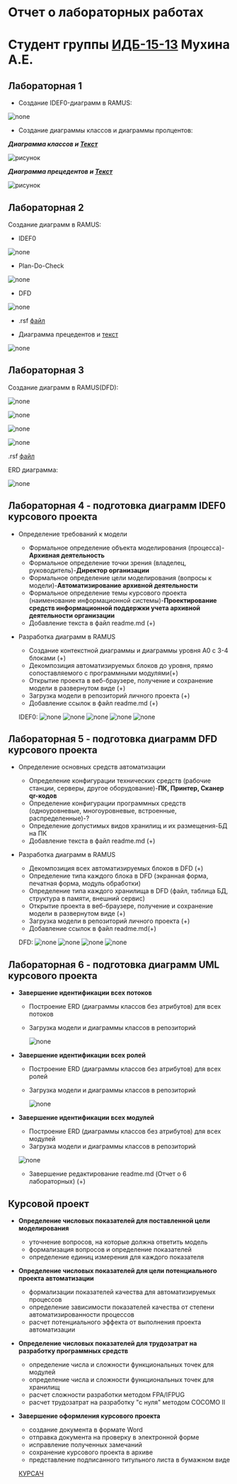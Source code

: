 # Отчет о лабораторных работах
# Студент группы [ИДБ-15-13](https://github.com/stankin/design-2018/wiki/list-idb-15-13) Мухина А.Е.

## Лабораторная 1

* Создание IDEF0-диаграмм в RAMUS:

![none](https://github.com/MuhinaAlexandra/Lab2018/blob/master/1.png)

* Создание диаграммы классов и  диаграммы пролцентов:

***Диаграмма классов и [Текст](https://github.com/MuhinaAlexandra/Lab2018/blob/master/2.1.txt)***

![рисунок](https://github.com/MuhinaAlexandra/Lab2018/blob/master/2.png)

***Диаграмма прецедентов и [Текст](https://github.com/MuhinaAlexandra/Lab2018/blob/master/2%2C2.txt)***

![рисунок](https://github.com/MuhinaAlexandra/Lab2018/blob/master/3.PNG)

## Лабораторная 2

Coздание диаграмм в RAMUS:

* IDEF0

![none](https://github.com/MuhinaAlexandra/Lab2018/blob/master/model.png)

* Plan-Do-Check

![none](https://github.com/MuhinaAlexandra/Lab2018/blob/master/model2.png)

* DFD

![none](https://github.com/MuhinaAlexandra/Lab2018/blob/master/model3.png)

* .rsf [файл](https://github.com/MuhinaAlexandra/Lab2018/blob/master/LABA2.rsf)

* Диаграмма прецедентов и [текст](https://github.com/MuhinaAlexandra/Lab2018/blob/master/l2.txt)

![none](https://github.com/MuhinaAlexandra/Lab2018/blob/master/fP6zIiH058NhdQUufD9YmGSGsQnr89tra8oxORCPcPbWuGhP2DhO28gDXRv140Fhp-eht7aZ3oGhwIrck1m-lhc7cLWdZIkNkR2Bh3YJHYv99auRkX2ZgKmMCwFB8ZtMEQAJUUQK68N6wFCkcUP006gJAZECBWU-qgf4MlLlOwvE7JbD9flD7QMPKOdBT2.png)

## Лабораторная 3

Coздание диаграмм в RAMUS(DFD):

![none](https://github.com/MuhinaAlexandra/Lab2018/blob/master/model1_lb3.png)

![none](https://github.com/MuhinaAlexandra/Lab2018/blob/master/model2_lb3.png)

![none](https://github.com/MuhinaAlexandra/Lab2018/blob/master/model3_lb3.png)

![none](https://github.com/MuhinaAlexandra/Lab2018/blob/master/model4_lb4.png)

.rsf [файл](https://github.com/MuhinaAlexandra/Lab2018/blob/master/LABA3GITHUB.rsf)

ERD диаграмма:

![none](https://github.com/MuhinaAlexandra/Lab2018/blob/master/ERD.png)


## Лабораторная 4 - подготовка диаграмм IDEF0 курсового проекта
* Определение требований к модели
  - Формальное определение объекта моделирования (процесса)-**Архивная деятельность**
  - Формальное определение точки зрения (владелец, руководитель)-**Директор организации**
  - Формальное определение цели моделирования (вопросы к модели)-**Автоматизирование архивной деятельности**
  - Формальное определение темы курсового проекта (наименование информационной системы)-**Проектирование средств информационной поддержки учета архивной деятельности организации**
  - Добавление текста в файл readme.md (+)
* Разработка диаграмм в RAMUS
  - Создание контекстной диаграммы и диаграммы уровня A0 c 3-4 блоками (+)
  - Декомпозиция автоматизируемых блоков до уровня, прямо сопоставляемого с программными модулями(+)
  - Открытие проекта в веб-браузере, получение и сохранение модели в развернутом виде (+)
  - Загрузка модели в репозиторий личного проекта (+)
  - Добавление ссылок в файл readme.md (+)
  
  IDEF0:
  ![none](https://github.com/MuhinaAlexandra/Lab2018/blob/master/%D0%90%D1%80%D1%85%D1%85%D0%B8%D0%B2%D0%BD%D0%B0%D1%8F%20%D0%B4%D0%B5%D1%8F%D1%82%D0%B5%D0%BB%D1%8C%D0%BD%D0%BE%D1%81%D1%82%D1%8C(1).png)
  ![none](https://github.com/MuhinaAlexandra/Lab2018/blob/master/%D0%90%D1%80%D1%85%D0%B8%D0%B2%D0%BD%D0%B0%D1%8F%20%D0%B4%D0%B5%D1%8F%D1%82%D0%B5%D0%BB%D1%8C%D0%BD%D0%BE%D1%81%D1%82%D1%8C(2).png)
  ![none](https://github.com/MuhinaAlexandra/Lab2018/blob/master/%D0%9E%D0%B1%D1%80%D0%B0%D0%B1%D0%BE%D1%82%D0%BA%D0%B0%20%D0%B7%D0%B0%D0%BF%D1%80%D0%BE%D1%81%D0%BE%D0%B2(3).png)
  ![none](https://github.com/MuhinaAlexandra/Lab2018/blob/master/%D0%97%D0%B0%D0%BF%D0%B8%D1%81%D1%8C%20%D0%B8%D0%BD%D1%84%D0%BE%D1%80%D0%BC%D0%B0%D1%86%D0%B8%D0%B8(5).png)
  ![none](https://github.com/MuhinaAlexandra/Lab2018/blob/master/%D0%9F%D0%BE%D0%B8%D1%81%D0%BA%20%D0%B4%D0%B5%D0%BB%D0%B0(8).png)
## Лабораторная 5 - подготовка диаграмм DFD курсового проекта
* Определение основных средств автоматизации
  - Определение конфигурации технических средств (рабочие станции, серверы, другое оборудование)-**ПК, Принтер, Сканер qr-кодов**
  - Определение конфигурации программных средств (одноуровневые, многоуровневые, встроенные, распределенные)-?
  - Определение допустимых видов хранилищ и их размещения-БД на ПК
  - Добавление текста в файл readme.md (+)
* Разработка диаграмм в RAMUS
  - Декомпозиция всех автоматизируемых блоков в DFD (+)
  - Определение типа каждого блока в DFD (экранная форма, печатная форма, модуль обработки)
  - Определение типа каждого хранилища в DFD (файл, таблица БД, структура в памяти, внешний сервис)
  - Открытие проекта в веб-браузере, получение и сохранение модели в развернутом виде (+)
  - Загрузка модели в репозиторий личного проекта (+)
  - Добавление ссылок в файл readme.md(+)
  
  DFD:
  ![none](https://github.com/MuhinaAlexandra/Lab2018/blob/master/%D0%90%D0%B2%D1%82%D0%BE%D1%80%D0%B8%D0%B7%D0%B0%D1%86%D0%B8%D1%8F(4)DFD.png)
  ![none](https://github.com/MuhinaAlexandra/Lab2018/blob/master/%D0%9F%D0%BE%D0%B8%D1%81%D0%BA%20%D0%B2%20%D0%91%D0%94(6)%20DFD.png)
  ![none](https://github.com/MuhinaAlexandra/Lab2018/blob/master/%D0%97%D0%B0%D0%BF%D0%B8%D1%81%D1%8C%20%D0%B2%20%D0%91%D0%94(7)DFD.png)
  ![none](https://github.com/MuhinaAlexandra/Lab2018/blob/master/%D0%A0%D0%B0%D0%B1%D0%BE%D1%82%D0%B0%20%D1%81%20%D0%91%D0%94(9)DFD.png)
## Лабораторная 6 - подготовка диаграмм UML курсового проекта
* **Завершение идентификации всех потоков**
  - Построение ERD (диаграммы классов без атрибутов) для всех потоков
  - Загрузка модели и диаграммы классов в репозиторий
  
    ![none](https://github.com/MuhinaAlexandra/Lab2018/blob/master/%D0%9F%D0%BE%D1%82%D0%BE%D0%BA%D0%B8%20ERD.png)
* **Завершение идентификации всех ролей**
  - Построение ERD (диаграммы классов без атрибутов) для всех ролей
  - Загрузка модели и диаграммы классов в репозиторий
  
    ![none](https://github.com/MuhinaAlexandra/Lab2018/blob/master/%D0%A0%D0%BE%D0%BB%D0%B8%20ERD.png)
* **Завершение идентификации всех модулей**
  - Построение ERD (диаграммы классов без атрибутов) для всех модулей
  - Загрузка модели и диаграммы классов в репозиторий
  
   ![none](https://github.com/MuhinaAlexandra/Lab2018/blob/master/%D0%9C%D0%BE%D0%B4%D1%83%D0%BB%D0%B8%20ERD.png)
  - Завершение редактирование readme.md (Отчет о 6 лабораторных) (+)

## Курсовой проект
* **Определение числовых показателей для поставленной цели моделирования**
  - уточнение вопросов, на которые должна ответить модель
  - формализация вопросов и определение показателей
  - определение единиц измерения для каждого показателя
* **Определение числовых показателей для цели потенциального проекта автоматизации**
  - формализации показателей качества для автоматизируемых процессов
  - определение зависимости показателей качества от степени автоматизированности процессов
  - расчет потенциального эффекта от выполнения проекта автоматизации
* **Определение числовых показателей для трудозатрат на разработку программных средств**
  - определение числа и сложности функциональных точек для модулей
  - определение числа и сложности функциональных точек для хранилищ
  - расчет сложности разработки методом FPA/IFPUG
  - расчет трудозатрат на разработку "с нуля" методом COCOMO II
* **Завершение оформления курсового проекта**
  - создание документа в формате Word
  - отправка документа на проверку в электронной форме
  - исправление полученных замечаний
  - сохранение курсового проекта в архиве
  - представление подписанного титульного листа в бумажном виде
  
  
  [КУРСАЧ](https://github.com/MuhinaAlexandra/Lab2018/blob/master/Kursach%20MUHINA_A_E%20IDB-15-13%20TOCHNO_ONO.docx)
